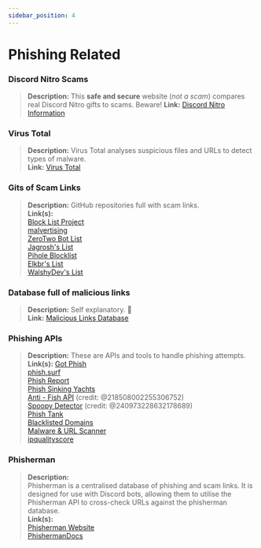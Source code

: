 ```yaml
---
sidebar_position: 4
---
```


# Phishing Related

### **Discord Nitro Scams**
> __Description:__ This **safe and secure** website (*not a scam*) compares real Discord Nitro gifts to scams. Beware!
__Link:__ [Discord Nitro Information](https://dicsord.gq/)

### **Virus Total**
> __Description:__ Virus Total analyses suspicious files and URLs to detect types of malware.   <br/>
__Link:__ [Virus Total](https://www.virustotal.com/gui/home/upload)

### **Gits of Scam Links**
> __Description:__ GitHub repositories full with scam links.   <br/>
__Link(s):__  
[Block List Project](https://blocklistproject.github.io/Lists/)   <br/>
[malvertising](https://github.com/D09r/malvertising/blob/master/scam-domains.csv)   <br/>
[ZeroTwo Bot List](https://github.com/ZeroTwo-Bot/anti-fish-lists/blob/main/blocklist.txt)   <br/>
[Jagrosh's List](https://github.com/jagrosh/Vortex/tree/master/lists)   <br/>
[Pihole Blocklist](https://github.com/mhhakim/pihole-blocklist/)   <br/>
[Elkbr's List](https://github.com/elbkr/bad-websites)  <br/>
[WalshyDev's List](https://github.com/WalshyDev/Discord-bad-domains/blob/main/bad-domains.json)

### **Database full of malicious links**
> __Description:__ Self explanatory. 🔢   <br/>
__Link:__ [Malicious Links Database](https://urlhaus.abuse.ch/browse/)


### Phishing APIs 
> __Description:__ These are APIs and tools to handle phishing attempts.   <br/>
__Link(s):__ 
[Got Phish](http://gotphish.com/)   <br/>
[phish.surf](https://api.hyperphish.com/gimme-domains)   <br/>
[Phish Report](https://phish.report/)   <br/>
[Phish Sinking Yachts](https://phish.sinking.yachts/docs)   <br/>
[Anti - Fish API](https://anti-fish.bitflow.dev/) (credit: @218508002255306752)   <br/>
[Spoopy Detector](https://spoopy.oceanlord.me/) (credit: @240973228632178689)   <br/>
[Phish Tank](https://phishtank.org/)   <br/>
[Blacklisted Domains](https://api.hyperphish.com/gimme-domains) <br/>
[Malware & URL Scanner](https://chrome.google.com/webstore/detail/malware-url-scanner/ianpniapgjchiheejeipopldaanbjicd) <br/>
[ipqualityscore](https://www.ipqualityscore.com/threat-feeds/malicious-url-scanner)

### **Phisherman** 
> __Description:__   <br/>
Phisherman is a centralised database of phishing and scam links. It is designed for use with Discord bots, allowing them to utilise the Phisherman API to cross-check URLs against the phisherman database.   <br/>
__Link(s):__   <br/>
[Phisherman Website](https://phisherman.gg/)   <br/>
[PhishermanDocs](https://docs.phisherman.gg/)
